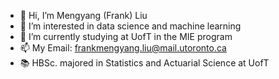 - 👋 Hi, I’m Mengyang (Frank) Liu
- 👀 I’m interested in data science and machine learning
- 🌱 I’m currently studying at UofT in the MIE program
- 📫 My Email: frankmengyang.liu@mail.utoronto.ca
- 📚 HBSc. majored in Statistics and Actuarial Science at UofT


<!---
Fulankeee/Fulankeee is a ✨ special ✨ repository because its `README.md` (this file) appears on your GitHub profile.
You can click the Preview link to take a look at your changes.
--->
